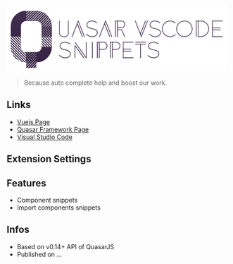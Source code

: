 ![Quasar VSCode Snippets](https://github.com/odranoelBR/vue-quasar-vs-code-snippets/blob/master/img/Logo.png)

> Because auto complete help and boost our work.

## Links
* [Vuejs Page](https://vuejs.org/)
* [Quasar Framework Page](http://quasar-framework.org/)
* [Visual Studio Code](https://code.visualstudio.com/)

## Extension Settings

<Not Published yet...>

## Features
* Component snippets
* Import components snippets

## Infos
* Based on v0.14+ API of QuasarJS
* Published on ...

